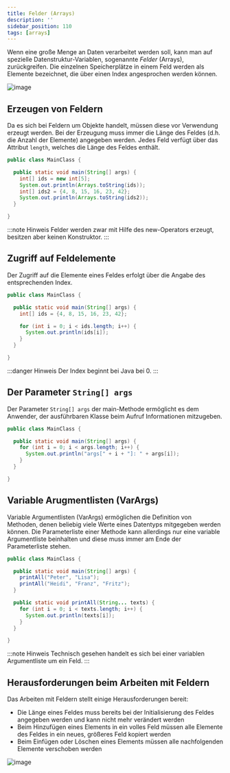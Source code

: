 ```yaml
---
title: Felder (Arrays)
description: ''
sidebar_position: 110
tags: [arrays]
---
```


Wenn eine große Menge an Daten verarbeitet werden soll, kann man auf spezielle Datenstruktur-Variablen, sogenannte _Felder_ (Arrays), zurückgreifen. Die einzelnen Speicherplätze in einem Feld werden als Elemente bezeichnet, die über einen Index angesprochen 
werden können.

![image](https://user-images.githubusercontent.com/47243617/209096157-f67edf3e-3e24-46f8-a241-a1fb37c9a6d1.png)

## Erzeugen von Feldern
Da es sich bei Feldern um Objekte handelt, müssen diese vor Verwendung erzeugt werden. Bei der Erzeugung muss immer die Länge des Feldes (d.h. die Anzahl der Elemente) angegeben werden. Jedes Feld verfügt über das Attribut `length`, welches die Länge des Feldes 
enthält.

```java title="MainClass.java" showLineNumbers
public class MainClass {

  public static void main(String[] args) {
    int[] ids = new int[5];
    System.out.println(Arrays.toString(ids));
    int[] ids2 = {4, 8, 15, 16, 23, 42};
    System.out.println(Arrays.toString(ids2));
  }

}
```

:::note Hinweis
Felder werden zwar mit Hilfe des new-Operators erzeugt, besitzen aber keinen Konstruktor.
:::

## Zugriff auf Feldelemente
Der Zugriff auf die Elemente eines Feldes erfolgt über die Angabe des entsprechenden Index.

```java title="MainClass.java" showLineNumbers
public class MainClass {

  public static void main(String[] args) {
    int[] ids = {4, 8, 15, 16, 23, 42};

    for (int i = 0; i < ids.length; i++) {
      System.out.println(ids[i]);
    }
  }

}
```

:::danger Hinweis
Der Index beginnt bei Java bei 0.
:::

## Der Parameter `String[] args`
Der Parameter `String[] args` der main-Methode ermöglicht es dem Anwender, der ausführbaren Klasse beim Aufruf Informationen mitzugeben.

```java title="MainClass.java" showLineNumbers
public class MainClass {

  public static void main(String[] args) {
    for (int i = 0; i < args.length; i++) {
      System.out.println("args[" + i + "]: " + args[i]);
    }
  }

}
```

## Variable Arugmentlisten (VarArgs)
Variable Argumentlisten (VarArgs) ermöglichen die Definition von Methoden, denen beliebig viele Werte eines Datentyps mitgegeben werden können. Die Parameterliste einer Methode kann allerdings nur eine variable Argumentliste beinhalten und diese muss immer am 
Ende der Parameterliste stehen.

```java title="MainClass.java" showLineNumbers
public class MainClass {

  public static void main(String[] args) {
    printAll("Peter", "Lisa");
    printAll("Heidi", "Franz", "Fritz");
  }

  public static void printAll(String... texts) {
    for (int i = 0; i < texts.length; i++) {
      System.out.println(texts[i]);
    }
  }

}
```

:::note Hinweis
Technisch gesehen handelt es sich bei einer variablen Argumentliste um ein Feld.
:::

## Herausforderungen beim Arbeiten mit Feldern
Das Arbeiten mit Feldern stellt einige Herausforderungen bereit:
- Die Länge eines Feldes muss bereits bei der Initialisierung des Feldes angegeben werden und kann nicht mehr verändert werden
- Beim Hinzufügen eines Elements in ein volles Feld müssen alle Elemente des Feldes in ein neues, größeres Feld kopiert werden
- Beim Einfügen oder Löschen eines Elements müssen alle nachfolgenden Elemente verschoben werden

![image](https://user-images.githubusercontent.com/47243617/209095940-fc615434-5ba6-4001-a356-6cd690e191f1.png)

